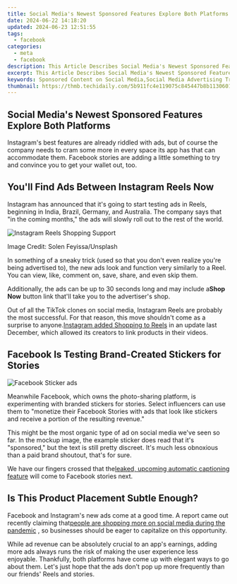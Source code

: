 ```yaml
---
title: Social Media's Newest Sponsored Features Explore Both Platforms
date: 2024-06-22 14:18:20
updated: 2024-06-23 12:51:55
tags:
  - facebook
categories:
  - meta
  - facebook
description: This Article Describes Social Media's Newest Sponsored Features Explore Both Platforms
excerpt: This Article Describes Social Media's Newest Sponsored Features Explore Both Platforms
keywords: Sponsored Content on Social Media,Social Media Advertising Trends,Cross-Platform Social Marketing Strategies,Instagram & Facebook Sponsored Features Comparison,Social Media Influencer Partnerships,Effective Social Media Promotion Techniques,Social Media Brand Expansion Strategies
thumbnail: https://thmb.techidaily.com/5b911fc4e119075c845447b8b1130601d398b21b169f3541bab98402d648f2f7.jpg
---
```


## Social Media's Newest Sponsored Features Explore Both Platforms

 Instagram's best features are already riddled with ads, but of course the company needs to cram some more in every space its app has that can accommodate them. Facebook stories are adding a little something to try and convince you to get your wallet out, too.

## You'll Find Ads Between Instagram Reels Now

 Instagram has announced that it's going to start testing ads in Reels, beginning in India, Brazil, Germany, and Australia. The company says that "in the coming months," the ads will slowly roll out to the rest of the world.

![Instagram Reels Shopping Support](https://static1.makeuseofimages.com/wordpress/wp-content/uploads/2020/10/instagram-reels-shopping.jpg)

 Image Credit: Solen Feyissa/Unsplash

 In something of a sneaky trick (used so that you don't even realize you're being advertised to), the new ads look and function very similarly to a Reel. You can view, like, comment on, save, share, and even skip them.

 Additionally, the ads can be up to 30 seconds long and may include a**Shop Now** button link that'll take you to the advertiser's shop.

 Out of all the TikTok clones on social media, Instagram Reels are probably the most successful. For that reason, this move shouldn't come as a surprise to anyone.[Instagram added Shopping to Reels](https://www.makeuseof.com/instagram-reels-shopping-goes-live/) in an update last December, which allowed its creators to link products in their videos.

## Facebook Is Testing Brand-Created Stickers for Stories

![Facebook Sticker ads](https://static1.makeuseofimages.com/wordpress/wp-content/uploads/2021/04/facebook-sticker-ads-1.png)

 Meanwhile Facebook, which owns the photo-sharing platform, is experimenting with branded stickers for stories. Select influencers can use them to "monetize their Facebook Stories with ads that look like stickers and receive a portion of the resulting revenue."

 This might be the most organic type of ad on social media we've seen so far. In the mockup image, the example sticker does read that it's "sponsored," but the text is still pretty discreet. It's much less obnoxious than a paid brand shoutout, that's for sure.

 We have our fingers crossed that the[leaked, upcoming automatic captioning feature](https://www.makeuseof.com/facebook-stories-automatic-captions/https://www.makeuseof.com/facebook-stories-automatic-captions/) will come to Facebook stories next.

## Is This Product Placement Subtle Enough?

 Facebook and Instagram's new ads come at a good time. A report came out recently claiming that[people are shopping more on social media during the pandemic](https://www.makeuseof.com/report-people-shopping-on-social-media/) , so businesses should be eager to capitalize on this opportunity.

 While ad revenue can be absolutely crucial to an app's earnings, adding more ads always runs the risk of making the user experience less enjoyable. Thankfully, both platforms have come up with elegant ways to go about them. Let's just hope that the ads don't pop up more frequently than our friends' Reels and stories.


<ins class="adsbygoogle"
     style="display:block"
     data-ad-format="autorelaxed"
     data-ad-client="ca-pub-7571918770474297"
     data-ad-slot="1223367746"></ins>



<ins class="adsbygoogle"
     style="display:block"
     data-ad-client="ca-pub-7571918770474297"
     data-ad-slot="8358498916"
     data-ad-format="auto"
     data-full-width-responsive="true"></ins>

